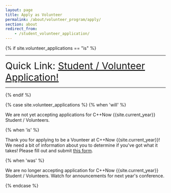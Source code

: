 ```yaml
---
layout: page
title: Apply as Volunteer
permalink: /about/volunteer_program/apply/
section: about
redirect_from:
    - /student_volunteer_application/
---
```




{% if site.volunteer_applications == "is" %}

<hr>

<span style="font-size:30px">Quick Link: [Student / Volunteer Application!]({{site.volunteer_form_URL}})</span>

<hr>

{% endif %}

{% case site.volunteer_applications %}
  {% when 'will' %}

We are not yet accepting applications for C++Now {{site.current_year}} Student / Volunteers.

  {% when 'is' %}

Thank you for applying to be a Vounteer at C++Now {{site.current_year}}! We need a bit of information about you to determine if you've got what it takes! Please fill out and submit [this form]({{site.volunteer_form_URL}}).

  {% when 'was' %}

We are no longer accepting application for C++Now {{site.current_year}} Student / Volunteers. Watch for announcements for next year's conference.

{% endcase %}
